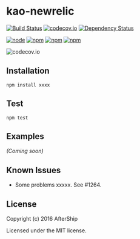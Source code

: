 # kao-newrelic

[![Build Status](https://travis-ci.org/AfterShip/kao-newrelic.svg?branch=master)](https://travis-ci.org/AfterShip/kao-newrelic)
[![codecov.io](https://codecov.io/github/AfterShip/kao-newrelic/coverage.svg?branch=master)](https://codecov.io/github/AfterShip/kao-newrelic?branch=master)
[![Dependency Status](https://gemnasium.com/AfterShip/kao-newrelic.svg)](https://gemnasium.com/AfterShip/kao-newrelic)

[![node](https://img.shields.io/node/v/kao-newrelic.svg)]()
[![npm](https://img.shields.io/npm/v/kao-newrelic.svg)]()
[![npm](https://img.shields.io/npm/dm/kao-newrelic.svg)]()
[![npm](https://img.shields.io/npm/l/kao-newrelic.svg)]()

![codecov.io](http://codecov.io/github/AfterShip/kao-newrelic/branch.svg?branch=master)


## Installation
```
npm install xxxx
```

## Test
```
npm test
```

## Examples
_(Coming soon)_

## Known Issues
- Some problems xxxxx. See #1264.

## License
Copyright (c) 2016 AfterShip

Licensed under the MIT license.
